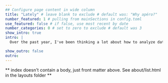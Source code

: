 ```yaml
---
## Configure page content in wide column
title: "Lately" # leave blank to exclude # default was: "Why apéro?"
number_featured: 1 # pulling from mainSections in config.toml
use_featured: false # if false, use most recent by date
number_categories: 0 # set to zero to exclude # default was 3
show_intro: true
intro: |
  Over the past year, I've been thinking a lot about how to analyze data from various research paradigms within the overall Bayesian generalized linear mixed model. It may seem disjointed, but you can find echos of that topic reverberating through many of my recent blog posts. I'm also starting to write a book on the topic, about which you can learn more [here](https://github.com/ASKurz/Experimental-design-and-the-GLMM).

show_outro: false
outro: 
---
```


** index doesn't contain a body, just front matter above.
See about/list.html in the layouts folder **